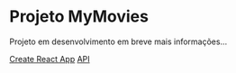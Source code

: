 # Projeto MyMovies

Projeto em desenvolvimento em breve mais informações...

[Create React App](https://github.com/facebookincubator/create-react-app)
[API](https://www.themoviedb.org/documentation/api)
